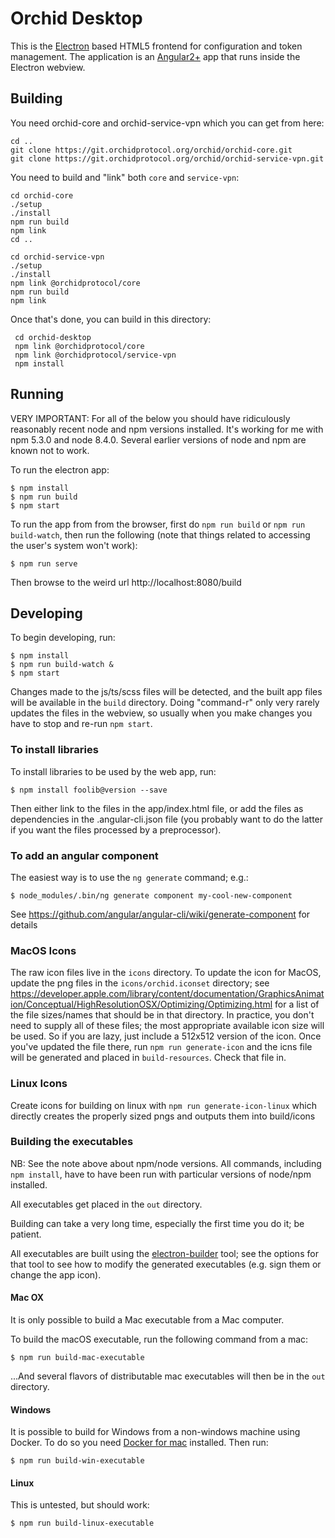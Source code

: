 # Orchid Desktop

This is the [Electron](https://electron.atom.io/) based HTML5 frontend for configuration and token management. The application is an [Angular2+](https://angular.io/) app that runs inside the Electron webview.

## Building
You need orchid-core and orchid-service-vpn which you can get from here:

    cd ..
    git clone https://git.orchidprotocol.org/orchid/orchid-core.git
    git clone https://git.orchidprotocol.org/orchid/orchid-service-vpn.git

You need to build and "link" both `core` and `service-vpn`:

    cd orchid-core
    ./setup
    ./install
    npm run build
    npm link
    cd ..

    cd orchid-service-vpn
    ./setup
    ./install
    npm link @orchidprotocol/core
    npm run build
    npm link

Once that's done, you can build in this directory:

     cd orchid-desktop
     npm link @orchidprotocol/core
     npm link @orchidprotocol/service-vpn
     npm install
     
## Running

VERY IMPORTANT: For all of the below you should have ridiculously reasonably recent node and npm versions installed. It's working for me with npm 5.3.0 and node 8.4.0. Several earlier versions of node and npm are known not to work.

To run the electron app:

    $ npm install
    $ npm run build
    $ npm start

To run the app from from the browser, first do `npm run build` or `npm run build-watch`, then run the following (note that things related to accessing the user's system won't work):

    $ npm run serve

Then browse to the weird url http://localhost:8080/build

## Developing

To begin developing, run:

    $ npm install
    $ npm run build-watch &
    $ npm start

Changes made to the js/ts/scss files will be detected, and the built app files will be available in the `build` directory. Doing "command-r" only very rarely updates the files in the webview, so usually when you make changes you have to stop and re-run `npm start`.

### To install libraries

To install libraries to be used by the web app, run:

    $ npm install foolib@version --save

Then either link to the files in the app/index.html file, or add the files as dependencies in the .angular-cli.json file (you probably want to do the latter if you want the files processed by a preprocessor).

### To add an angular component

The easiest way is to use the `ng generate` command; e.g.:

    $ node_modules/.bin/ng generate component my-cool-new-component

See https://github.com/angular/angular-cli/wiki/generate-component for details


### MacOS Icons

The raw icon files live in the `icons` directory. To update the icon for MacOS, update the png files in the `icons/orchid.iconset` directory; see https://developer.apple.com/library/content/documentation/GraphicsAnimation/Conceptual/HighResolutionOSX/Optimizing/Optimizing.html for a list of the file sizes/names that should be in that directory. In practice, you don't need to supply all of these files; the most appropriate available icon size will be used. So if you are lazy, just include a 512x512 version of the icon. Once you've updated the file there, run `npm run generate-icon` and the icns file will be generated and placed in `build-resources`. Check that file in.


### Linux Icons

Create icons for building on linux with `npm run generate-icon-linux` which directly creates the properly sized pngs and outputs them into build/icons


### Building the executables

NB: See the note above about npm/node versions. All commands, including `npm install`, have to have been run with particular versions of node/npm installed.

All executables get placed in the `out` directory.

Building can take a very long time, especially the first time you do it; be patient.

All executables are built using the [electron-builder](https://www.electron.build/) tool; see the options for that tool to see how to modify the generated executables (e.g. sign them or change the app icon).

#### Mac OX

It is only possible to build a Mac executable from a Mac computer.

To build the macOS executable, run the following command from a mac:

    $ npm run build-mac-executable

...And several flavors of distributable mac executables will then be in the `out` directory.

#### Windows

It is possible to build for Windows from a non-windows machine using Docker. To do so you need [Docker for mac](https://docs.docker.com/docker-for-mac/) installed. Then run:

    $ npm run build-win-executable

#### Linux

This is untested, but should work:

    $ npm run build-linux-executable
